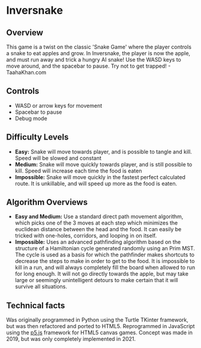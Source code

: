 # Inversnake

## Overview
This game is a twist on the classic 'Snake Game' where the player controls a snake to eat apples and grow. In Inversnake, the player is now the apple, and must run away and trick a hungry AI snake! Use the WASD keys to move around, and the spacebar to pause. Try not to get trapped! - TaahaKhan.com

## Controls
- WASD or arrow keys for movement
- Spacebar to pause
- Debug mode

## Difficulty Levels
- **Easy:** Snake will move towards player, and is possible to tangle and kill. Speed will be slowed and constant
- **Medium:** Snake will move quickly towards player, and is still possible to kill. Speed will increase each time the food is eaten
- **Impossible:** Snake will move quickly in the fastest perfect calculated route. It is unkillable, and will speed up more as the food is eaten.

## Algorithm Overviews
- **Easy and Medium:** Use a standard direct path movement algorithm, which picks one of the 3 moves at each step which minimizes the euclidean distance between the head and the food. It can easily be tricked with one-holes, corridors, and looping in on itself.
- **Impossible:** Uses an advanced pathfinding algorithm based on the structure of a Hamiltonian cycle generated randomly using an Prim MST. The cycle is used as a basis for which the pathfinder makes shortcuts to decrease the steps to make in order to get to the food. It is impossible to kill in a run, and will always completely fill the board when allowed to run for long enough. It will not go directly towards the apple, but may take large or seemingly unintelligent detours to make certain that it will survive all situations.

## Technical facts
Was originally programmed in Python using the Turtle TKinter framework, but was then refactored and ported to HTML5.
Reprogrammed in JavaScript using the [p5.js](https://p5js.org/) framework for HTML5 canvas games.
Concept was made in 2019, but was only completely implemented in 2021.
